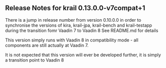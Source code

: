 ## Release Notes for krail 0.13.0.0-v7compat+1

There is a jump in release number from version 0.10.0.0 in order to synchronise the versions of kira, krail-jpa, krail-bench and krail-testapp during the transition fomr Vaadin 7 to Vaadin 8
See README.md for details

This version simply runs with Vaadin 8 in compatibility mode - all components are still actually at Vaadin 7.

It is not expected that this version will ever be developed further, it is simply a transition point to Vaadin 8